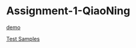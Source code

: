 # Assignment-1-QiaoNing

[demo](https://applicationpy-bvngydkfjqevrnlo7n6xph.streamlit.app)


[Test Samples](./test)
